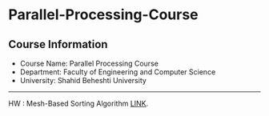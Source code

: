 # Parallel-Processing-Course

##  Course Information
- Course Name: Parallel Processing Course
- Department: Faculty of Engineering and Computer Science  
- University: Shahid Beheshti University  
---


HW : Mesh-Based Sorting Algorithm [LINK](https://github.com/matinfirooz/Mesh-Based-Sorting-Algorithm.git).
